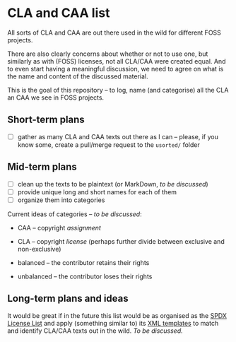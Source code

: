 # CLA and CAA list

All sorts of CLA and CAA are out there used in the wild for different FOSS projects.

There are also clearly concerns about whether or not to use one, but similarly as with (FOSS) licenses, not all CLA/CAA were created equal. And to even start having a meaningful discussion, we need to agree on what is the name and content of the discussed material.

This is the goal of this repository – to log, name (and categorise) all the CLA an CAA we see in FOSS projects.

## Short-term plans

- [ ] gather as many CLA and CAA texts out there as I can – please, if you know some, create a pull/merge request to the `usorted/` folder

## Mid-term plans

- [ ] clean up the texts to be plaintext (or MarkDown, _to be discussed_)
- [ ] provide unique long and short names for each of them
- [ ] organize them into categories

Current ideas of categories – _to be discussed_:

- CAA – copyright _assignment_
- CLA – copyright _license_ (perhaps further divide between exclusive and non-exclusive)

- balanced – the contributor retains their rights
- unbalanced – the contributor loses their rights


## Long-term plans and ideas

It would be great if in the future this list would be as organised as the [SPDX License List][spdx_licenses] and apply (something similar to) its [XML templates][spdx_templates] to match and identify CLA/CAA texts out in the wild. _To be discussed._

[spdx_licenses]: https://spdx.org/licenses/
[spdx_templates]: https://github.com/spdx/license-list-XML/blob/main/DOCS/xml-fields.md
